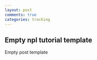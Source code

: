 ```yaml
---
layout: post
comments: true
categories: tracking
---
```


## Empty npl tutorial template

Empty post template